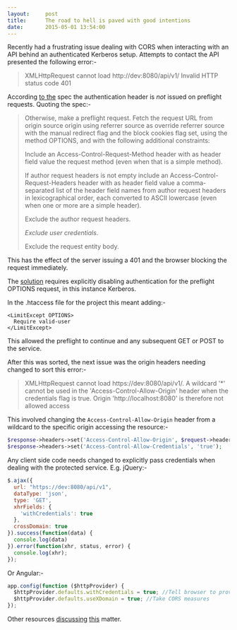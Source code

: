 ```yaml
---
layout:     post
title:      The road to hell is paved with good intentions
date:       2015-05-01 13:54:00
---
```


Recently had a frustrating issue dealing with CORS when interacting with an API
behind an authenticated Kerberos setup. Attempts to contact the API presented
the following error:-

> XMLHttpRequest cannot load http://dev:8080/api/v1/ Invalid HTTP status code 401

According [to the](http://www.w3.org/TR/cors/#preflight-request) spec the
authentication header is *not* issued on preflight requests. Quoting the spec:-

> Otherwise, make a preflight request. Fetch the request URL from origin source
> origin using referrer source as override referrer source with the manual
> redirect flag and the block cookies flag set, using the method OPTIONS, and
> with the following additional constraints:
> 
> Include an Access-Control-Request-Method header with as header field value
> the request method (even when that is a simple method).
> 
> If author request headers is not empty include an
> Access-Control-Request-Headers header with as header field value a
> comma-separated list of the header field names from author request headers in
> lexicographical order, each converted to ASCII lowercase (even when one or
> more are a simple header).
> 
> Exclude the author request headers.
> 
> *Exclude user credentials.*
> 
> Exclude the request entity body.

This has the effect of the server issuing a 401 and the browser blocking the
request immediately.

The [solution](http://serverfault.com/a/431718/66017) requires explicitly
disabling authentication for the preflight OPTIONS request, in this instance
Kerberos.

In the .htaccess file for the project this meant adding:-

```
<LimitExcept OPTIONS>
  Require valid-user
</LimitExcept>
```

This allowed the preflight to continue and any subsequent GET or POST to the
service.

After this was sorted, the next issue was the origin headers needing changed to
sort this error:-

> XMLHttpRequest cannot load https://dev:8080/api/v1/. A wildcard '*' cannot be
> used in the 'Access-Control-Allow-Origin' header when the credentials flag is
> true. Origin 'http://localhost:8080' is therefore not allowed access

This involved changing the `Access-Control-Allow-Origin` header from a
wildcard to the specific origin accessing the resource:-

```php
$response->headers->set('Access-Control-Allow-Origin', $request->headers->get('Origin'));
$response->headers->set('Access-Control-Allow-Credentials', 'true');
```

Any client side code needs changed to explicitly pass credentials when dealing
with the protected service. E.g. jQuery:-

```javascript
$.ajax({
  url: "https://dev:8080/api/v1",
  dataType: 'json',
  type: 'GET',
  xhrFields: {
    'withCredentials': true
  },
  crossDomain: true
}).success(function(data) {
  console.log(data)
}).error(function(xhr, status, error) {
  console.log(xhr);
});
```

Or Angular:-

```javascript
app.config(function ($httpProvider) {
  $httpProvider.defaults.withCredentials = true; //Tell browser to provide credentials
  $httpProvider.defaults.useXDomain = true; //Take CORS measures
});
```
Other resources
[discussing](http://giix.nl/2015/03/10/cross-origin-resource-sharing-cors-and-kerberos-webserver-auth/)
[this](http://saulalbert.net/blog/access-control-allow-origin-xmlhttprequest-day-what-fun/)
matter.
